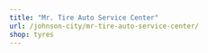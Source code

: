 ```yaml
---
title: "Mr. Tire Auto Service Center"
url: /johnson-city/mr-tire-auto-service-center/
shop: tyres
---
```

